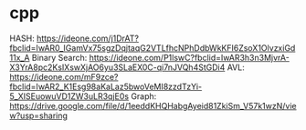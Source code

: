 # cpp
HASH:     https://ideone.com/j1DrAT?fbclid=IwAR0_IGamVx75sgzDqjtaqG2VTLfhcNPhDdbWkKFI6ZsoX1OlvzxiGd11x_A
Binary Search:    https://ideone.com/P1lswC?fbclid=IwAR3h3n3MjvrA-X3YrA8pc2KsIXswXjAO6yu3SLaEX0C-qi7nJVQh4StGDi4
AVL:              https://ideone.com/mF9zce?fbclid=IwAR2_K1Esg98aKaLaz5bwoVeMI8zzdTzYi-5_XISEuowuVD1ZW3uLR3qjE0s
Graph:      https://drive.google.com/file/d/1eeddKHQHabgAyeid81ZkiSm_V57k1wzN/view?usp=sharing
